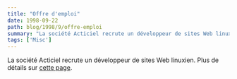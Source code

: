 ```yaml
---
title: "Offre d'emploi"
date: 1998-09-22
path: blog/1998/9/offre-emploi
summary: "La société Acticiel recrute un développeur de sites Web linuxien."
tags: ['Misc']
---
```


<P>
La société Acticiel recrute un développeur de sites Web linuxien.
Plus de détails sur <A HREF="http://www.acticiel.com/recrut/">cette page</A>.
</P>


